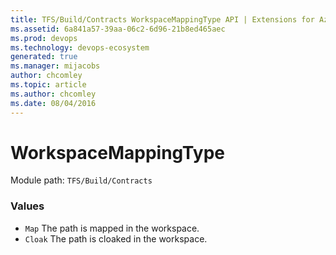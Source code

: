 ```yaml
---
title: TFS/Build/Contracts WorkspaceMappingType API | Extensions for Azure DevOps Services
ms.assetid: 6a841a57-39aa-06c2-6d96-21b8ed465aec
ms.prod: devops
ms.technology: devops-ecosystem
generated: true
ms.manager: mijacobs
author: chcomley
ms.topic: article
ms.author: chcomley
ms.date: 08/04/2016
---
```


# WorkspaceMappingType

Module path: `TFS/Build/Contracts`

### Values

* `Map` The path is mapped in the workspace.
* `Cloak` The path is cloaked in the workspace.
